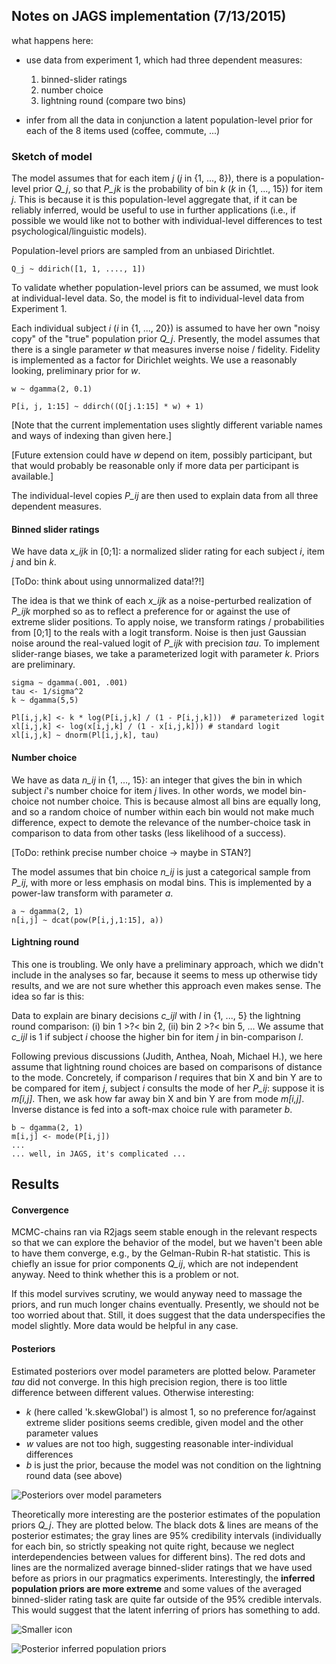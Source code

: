 ## Notes on JAGS implementation (7/13/2015)

what happens here:

* use data from experiment 1, which had three dependent measures:
 	1. binned-slider ratings
	2. number choice
	3. lightning round (compare two bins)

* infer from all the data in conjunction a latent population-level prior for each of the 8 items used (coffee, commute, ...)

### Sketch of model

The model assumes that for each item *j* (*j* in {1, ..., 8}), there is a population-level prior *Q_j*, so that *P_jk* is the probability of bin *k* (*k* in {1, ..., 15}) for item *j*. This is because it is this population-level aggregate that, if it can be reliably inferred, would be useful to use in further applications (i.e., if possible we would like not to bother with individual-level differences to test psychological/linguistic models).

Population-level priors are sampled from an unbiased Dirichtlet.

	Q_j ~ ddirich([1, 1, ...., 1])

To validate whether population-level priors can be assumed, we must look at individual-level data. So, the model is fit to individual-level data from Experiment 1.

Each individual subject *i* (*i* in {1, ..., 20}) is assumed to have her own "noisy copy" of the "true" population prior *Q_j*. Presently, the model assumes that there is a single parameter *w* that measures inverse noise / fidelity. Fidelity is implemented as a factor for Dirichlet weights. We use a reasonably looking, preliminary prior for *w*.

	w ~ dgamma(2, 0.1)

	P[i, j, 1:15] ~ ddirch((Q[j.1:15] * w) + 1)

[Note that the current implementation uses slightly different variable names and ways of indexing than given here.]

[Future extension could have *w* depend on item, possibly participant, but that would probably be reasonable only if more data per participant is available.]

The individual-level copies *P_ij* are then used to explain data from all three dependent measures.

#### Binned slider ratings

We have data *x_ijk* in [0;1]: a normalized slider rating for each subject *i*, item *j* and bin *k*. 

[ToDo: think about using unnormalized data!?!]

The idea is that we think of each *x_ijk* as a noise-perturbed realization of *P_ijk* morphed so as to reflect a preference for or against the use of extreme slider positions. To apply noise, we transform ratings / probabilities from [0;1] to the reals with a logit transform. Noise is then just Gaussian noise around the real-valued logit of *P_ijk* with precision *tau*. To implement slider-range biases, we take a parameterized logit with parameter *k*. Priors are preliminary.

	sigma ~ dgamma(.001, .001)
    tau <- 1/sigma^2
    k ~ dgamma(5,5)
    
    Pl[i,j,k] <- k * log(P[i,j,k] / (1 - P[i,j,k]))  # parameterized logit
    xl[i,j,k] <- log(x[i,j,k] / (1 - x[i,j,k])) # standard logit
    xl[i,j,k] ~ dnorm(Pl[i,j,k], tau)
    
#### Number choice

We have as data *n_ij* in {1, ..., 15}: an integer that gives the bin in which subject *i*'s number choice for item *j* lives. In other words, we model bin-choice not number choice. This is because almost all bins are equally long, and so a random choice of number within each bin would not make much difference, expect to demote the relevance of the number-choice task in comparison to data from other tasks (less likelihood of a success).

[ToDo: rethink precise number choice -> maybe in STAN?]

The model assumes that bin choice *n_ij* is just a categorical sample from *P_ij*, with more or less emphasis on modal bins. This is implemented by a power-law transform with parameter *a*.

	a ~ dgamma(2, 1)
	n[i,j] ~ dcat(pow(P[i,j,1:15], a))

#### Lightning round

This one is troubling. We only have a preliminary approach, which we didn't include in the analyses so far, because it seems to mess up otherwise tidy results, and we are not sure whether this approach even makes sense. The idea so far is this:

Data to explain are binary decisions *c_ijl* with *l* in {1, ..., 5} the lightning round comparison: (i) bin 1 >?< bin 2, (ii) bin 2 >?< bin 5, ... We assume that *c_ijl* is 1 if subject *i* choose the higher bin for item *j* in bin-comparison *l*.

Following previous discussions (Judith, Anthea, Noah, Michael H.), we here assume that lightning round choices are based on comparisons of distance to the mode. Concretely, if  comparison *l* requires that bin X and bin Y are to be compared for item *j*, subject *i* consults the mode of her *P_ij*: suppose it is *m[i,j]*. Then, we ask how far away bin X and bin Y are from mode *m[i,j]*. Inverse distance is fed into a soft-max choice rule with parameter *b*.

	b ~ dgamma(2, 1)
	m[i,j] <- mode(P[i,j])
	...
	... well, in JAGS, it's complicated ... 

	
## Results 

#### Convergence

MCMC-chains ran via R2jags seem stable enough in the relevant respects so that we can explore the behavior of the model, but we haven't been able to have them converge, e.g., by the Gelman-Rubin R-hat statistic. This is chiefly an issue for prior components *Q_ij*, which are not independent anyway. Need to think whether this is a problem or not.

If this model survives scrutiny, we would anyway need to massage the priors, and run much longer chains eventually. Presently, we should not be too worried about that. Still, it does suggest that the data underspecifies the model slightly. More data would be helpful in any case.

#### Posteriors

Estimated posteriors over model parameters are plotted below. Parameter *tau* did not converge. In this high precision region, there is too little difference between different values. Otherwise interesting:

* *k* (here called 'k.skewGlobal') is almost 1, so no preference for/against extreme slider positions seems credible, given model and the other parameter values
* *w* values are not too high, suggesting reasonable inter-individual differences
* *b* is just the prior, because the model was not condition on the lightning round data (see above)

![Posteriors over model parameters](/prag/plots/posterior_parameters.png "Posteriors over model parameters")

Theoretically more interesting are the posterior estimates of the population priors *Q_j*. They are plotted below. The black dots & lines are means of the posterior estimates; the gray lines are 95% credibility intervals (individually for each bin, so strictly speaking not quite right, because we neglect interdependencies between values for different bins). The red dots and lines are the normalized average binned-slider ratings that we have used before as priors in our pragmatics experiments. Interestingly, the **inferred population priors are more extreme** and some values of the averaged binned-slider rating task are quite far outside of the 95% credible intervals. This would suggest that the latent inferring of priors has something to add.

![Smaller icon](/prag/plots/pop_priors.png "Title here")

![Posterior inferred population priors](/prag/plots/pop_priors.png "Posterior inferred population priors")


	